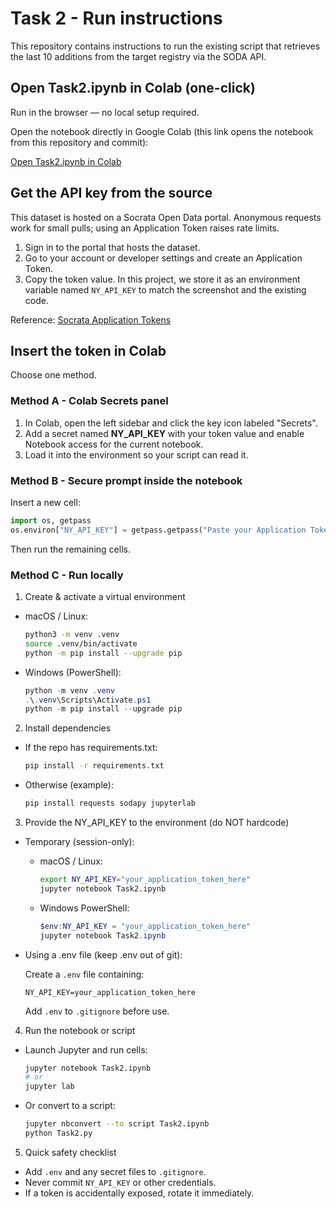 # Task 2 - Run instructions

This repository contains instructions to run the existing script that retrieves the last 10 additions from the target registry via the SODA API.

## Open Task2.ipynb in Colab (one-click)

Run in the browser — no local setup required.

Open the notebook directly in Google Colab (this link opens the notebook from this repository and commit):

[Open Task2.ipynb in Colab](https://colab.research.google.com/github/CargoCultScientist/ny-opendata/blob/93c2d69e8453c19756dcb8a4229acb5e5c9d34e0/Task2.ipynb)

## Get the API key from the source

This dataset is hosted on a Socrata Open Data portal. Anonymous requests work for small pulls; using an Application Token raises rate limits.

1. Sign in to the portal that hosts the dataset.  
2. Go to your account or developer settings and create an Application Token.  
3. Copy the token value. In this project, we store it as an environment variable named `NY_API_KEY` to match the screenshot and the existing code.

Reference: [Socrata Application Tokens](https://dev.socrata.com/docs/app-tokens.html)

## Insert the token in Colab

Choose one method.

### Method A - Colab Secrets panel

1. In Colab, open the left sidebar and click the key icon labeled "Secrets".  
2. Add a secret named **NY_API_KEY** with your token value and enable Notebook access for the current notebook.  
3. Load it into the environment so your script can read it.

### Method B - Secure prompt inside the notebook

Insert a new cell:

```python
import os, getpass
os.environ["NY_API_KEY"] = getpass.getpass("Paste your Application Token: ")
```

Then run the remaining cells.

### Method C - Run locally

1. Create & activate a virtual environment

- macOS / Linux:
  ```bash
  python3 -m venv .venv
  source .venv/bin/activate
  python -m pip install --upgrade pip
  ```

- Windows (PowerShell):
  ```powershell
  python -m venv .venv
  .\.venv\Scripts\Activate.ps1
  python -m pip install --upgrade pip
  ```

2. Install dependencies

- If the repo has requirements.txt:
  ```bash
  pip install -r requirements.txt
  ```

- Otherwise (example):
  ```bash
  pip install requests sodapy jupyterlab
  ```

3. Provide the NY_API_KEY to the environment (do NOT hardcode)

- Temporary (session-only):

  - macOS / Linux:
    ```bash
    export NY_API_KEY="your_application_token_here"
    jupyter notebook Task2.ipynb
    ```

  - Windows PowerShell:
    ```powershell
    $env:NY_API_KEY = "your_application_token_here"
    jupyter notebook Task2.ipynb
    ```

- Using a .env file (keep .env out of git):

  Create a `.env` file containing:
  ```
  NY_API_KEY=your_application_token_here
  ```
  Add `.env` to `.gitignore` before use.

4. Run the notebook or script

- Launch Jupyter and run cells:
  ```bash
  jupyter notebook Task2.ipynb
  # or
  jupyter lab
  ```

- Or convert to a script:
  ```bash
  jupyter nbconvert --to script Task2.ipynb
  python Task2.py
  ```

5. Quick safety checklist

- Add `.env` and any secret files to `.gitignore`.  
- Never commit `NY_API_KEY` or other credentials.  
- If a token is accidentally exposed, rotate it immediately.
